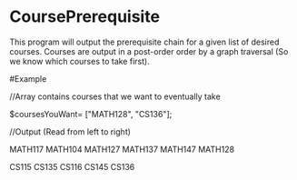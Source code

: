 # CoursePrerequisite
This program will output the prerequisite chain for a given list of desired courses. Courses are output in a post-order order by a graph traversal (So we know which courses to take first).

#Example

//Array contains courses that we want to eventually take

$coursesYouWant= ["MATH128", "CS136"];

//Output (Read from left to right)

MATH117 MATH104 MATH127 MATH137 MATH147 MATH128

CS115 CS135 CS116 CS145 CS136

